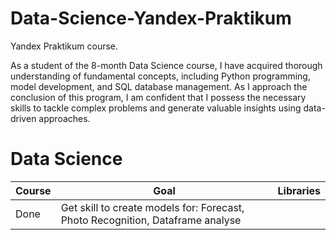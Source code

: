 # Data-Science-Yandex-Praktikum
Yandex Praktikum course. 

As a student of the 8-month Data Science course, I have acquired thorough understanding of fundamental concepts, including Python programming, model development, and SQL database management. As I approach the conclusion of this program, I am confident that I possess the necessary skills to tackle complex problems and generate valuable insights using data-driven approaches.
# Data Science
Course | Goal | Libraries
------------- |---------------- | ---------------- 
Done | Get skill to create models for: Forecast, Photo Recognition, Dataframe analyse |   | <ul><li>pandas</li>

